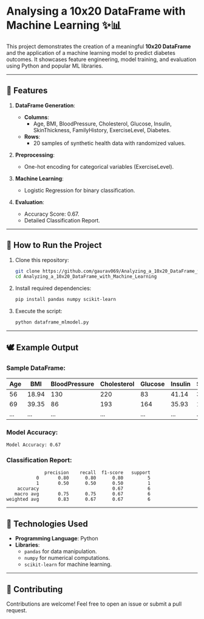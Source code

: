 # Analysing a 10x20 DataFrame with Machine Learning ✨📊

This project demonstrates the creation of a meaningful **10x20 DataFrame** and the application of a machine learning model to predict diabetes outcomes. It showcases feature engineering, model training, and evaluation using Python and popular ML libraries.

---

## 🔧 Features
1. **DataFrame Generation**:
   - **Columns**:
     - Age, BMI, BloodPressure, Cholesterol, Glucose, Insulin, SkinThickness, FamilyHistory, ExerciseLevel, Diabetes.
   - **Rows**:
     - 20 samples of synthetic health data with randomized values.

2. **Preprocessing**:
   - One-hot encoding for categorical variables (ExerciseLevel).

3. **Machine Learning**:
   - Logistic Regression for binary classification.

4. **Evaluation**:
   - Accuracy Score: 0.67.
   - Detailed Classification Report.

---

## 🚀 How to Run the Project
1. Clone this repository:
   ```bash
   git clone https://github.com/gaurav069/Analyzing_a_10x20_DataFrame_with_Machine_Learning.git
   cd Analyzing_a_10x20_DataFrame_with_Machine_Learning
   ```
2. Install required dependencies:
   ```bash
   pip install pandas numpy scikit-learn
   ```
3. Execute the script:
   ```bash
   python dataframe_mlmodel.py
   ```

---

## 🕊️ Example Output
### Sample DataFrame:
| Age | BMI  | BloodPressure | Cholesterol | Glucose | Insulin | SkinThickness | FamilyHistory | ExerciseLevel | Diabetes |
|-----|------|---------------|-------------|---------|---------|---------------|---------------|---------------|----------|
| 56  | 18.94| 130           | 220         | 83      | 41.14   | 30            | 0             | Medium        | 0        |
| 69  | 39.35| 86            | 193         | 164     | 35.93   | 18            | 1             | High          | 1        |
| ... | ...  | ...           | ...         | ...     | ...     | ...           | ...           | ...           | ...      |

### Model Accuracy:
```
Model Accuracy: 0.67
```

### Classification Report:
```
              precision    recall  f1-score   support
           0       0.80      0.80      0.80         5
           1       0.50      0.50      0.50         1
    accuracy                           0.67         6
   macro avg       0.75      0.75      0.67         6
weighted avg       0.83      0.67      0.67         6
```

---

## 📖 Technologies Used
- **Programming Language**: Python
- **Libraries**:
  - `pandas` for data manipulation.
  - `numpy` for numerical computations.
  - `scikit-learn` for machine learning.

---

## 🙏 Contributing
Contributions are welcome! Feel free to open an issue or submit a pull request.
